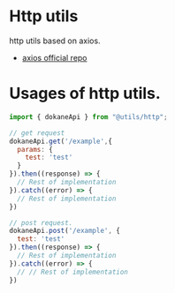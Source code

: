 # Http utils
http utils based on axios.
* [axios official repo](https://github.com/axios/axios)

# Usages of http utils.

```js
import { dokaneApi } from "@utils/http";

// get request
dokaneApi.get('/example',{
  params: {
    test: 'test'
  }
}).then((response) => {
  // Rest of implementation
}).catch((error) => {
  // Rest of implementation
})

// post request.
dokaneApi.post('/example', {
  test: 'test'
}).then((response) => {
  // Rest of implementation
}).catch((error) => {
  // // Rest of implementation
})
```